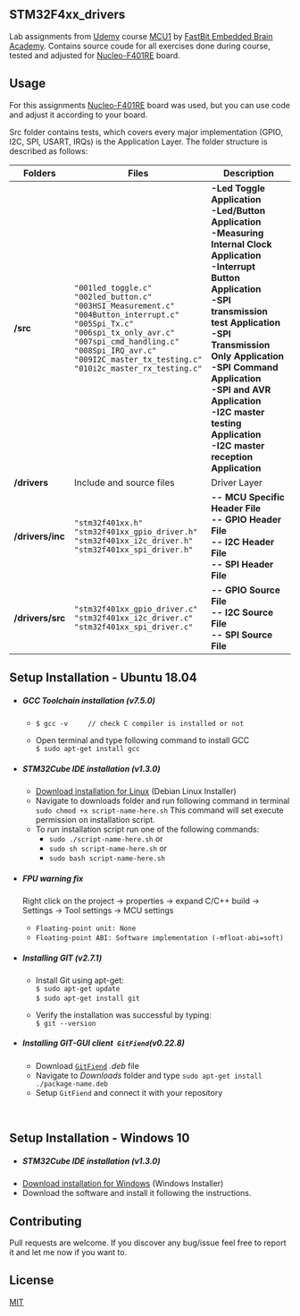 ## STM32F4xx_drivers

Lab assignments from [Udemy](https://www.udemy.com/share/100F3uBkcacF1XR3o=/?xref=E0QfcF9RQH4HSWUuAAcqP1kSWSRM) course [MCU1](https://www.udemy.com/share/101rCkBkcacF1XR3o=/) by [FastBit Embedded Brain Academy](http://fastbitlab.com/). Contains source coude for all exercises done during course, tested and adjusted for [Nucleo-F401RE](https://www.st.com/en/evaluation-tools/nucleo-f401re.html) board.


## Usage

For this assignments [Nucleo-F401RE](https://www.st.com/en/evaluation-tools/nucleo-f446re.html) board was used, but you can use code and adjust it according to your board.

Src folder contains tests, which covers every major implementation (GPIO, I2C, SPI, USART, IRQs) is the Application Layer.
The folder structure is described as follows:

| Folders        |Files                            |Description                  |
|----------------|---------------------------------|-----------------------------|
|**/src**	 |`"001led_toggle.c"` <br> `"002led_button.c"` <br> `"003HSI_Measurement.c"` <br> `"004Button_interrupt.c"` <br> `"005Spi_Tx.c"` <br> `"006spi_tx_only_avr.c"` <br> `"007spi_cmd_handling.c"` <br> `"008Spi_IRQ_avr.c"` <br> `"009I2C_master_tx_testing.c"` <br> `"010i2c_master_rx_testing.c"`		   	   |**-Led Toggle Application <br> -Led/Button Application <br> -Measuring Internal Clock Application <br> -Interrupt Button Application <br> -SPI transmission test Application <br> -SPI Transmission Only Application <br> -SPI Command Application <br> -SPI and AVR Application <br> -I2C master testing Application <br> -I2C master reception Application** |
|**/drivers**    |Include and source files  	   |Driver Layer |
|**/drivers/inc**|`"stm32f401xx.h"` <br> `"stm32f401xx_gpio_driver.h"`<br> `"stm32f401xx_i2c_driver.h"` <br> `"stm32f401xx_spi_driver.h"`|**-- MCU Specific Header File <br> -- GPIO Header File <br> -- I2C Header File <br> -- SPI Header File**|
|**/drivers/src**|`"stm32f401xx_gpio_driver.c"` <br> `"stm32f401xx_i2c_driver.c"` <br> `"stm32f401xx_spi_driver.c"`|	**-- GPIO Source File <br> -- I2C Source File <br> -- SPI Source File** |


## Setup Installation - Ubuntu 18.04
* ##### GCC Toolchain installation (v7.5.0)
  * `$ gcc -v     // check C compiler is installed or not` 
   &nbsp;
   
  * Open terminal and type following command to install GCC\
  `$ sudo apt-get install gcc`
  
* ##### STM32Cube IDE installation (v1.3.0)
  * [Download installation for Linux](https://www.st.com/en/development-tools/stm32cubeide.html) (Debian Linux Installer)
  * Navigate to downloads folder and run following command in terminal\
  `sudo chmod +x script-name-here.sh` This command will set execute permission on installation script.
  * To run installation script run one of the following commands:
    * `sudo ./script-name-here.sh`
    or
    * `sudo sh script-name-here.sh`
    or
    * `sudo bash script-name-here.sh`

* ##### *FPU* warning fix
    Right click on the project -> properties -> expand C/C++ build -> Settings -> Tool settings -> MCU settings
  * `Floating-point unit: None`
  * `Floating-point ABI: Software implementation (-mfloat-abi=soft)`

* ##### Installing GIT (v2.7.1)
  * Install Git using apt-get:\
   `$ sudo apt-get update`\
   `$ sudo apt-get install git`
   &nbsp;
   
  * Verify the installation was successful by typing:\
  `$ git --version`
  
* ##### Installing GIT-GUI client` GitFiend`(v0.22.8)
  * Download [`GitFiend`](https://gitfiend.com/overview) *.deb* file
  * Navigate to *Downloads* folder and type `sudo apt-get install ./package-name.deb`
  * Setup `GitFiend` and connect it with your repository

&nbsp;

## Setup Installation - Windows 10
* ##### STM32Cube IDE installation (v1.3.0)
* [Download installation for Windows](https://www.st.com/en/development-tools/stm32cubeide.html#get-software) (Windows Installer)
* Download the software and install it following the instructions.

## Contributing 

Pull requests are welcome. If you discover any bug/issue feel free to report it and let me now if you want to.

## License
[MIT](https://github.com/mattsousaa/STM32F4xx_drivers/blob/master/LICENSE)
